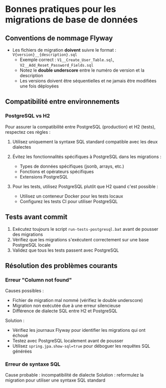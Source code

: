 # Bonnes pratiques pour les migrations de base de données

## Conventions de nommage Flyway

- Les fichiers de migration **doivent** suivre le format : `V{version}__{description}.sql`
  - Exemple correct : `V1__Create_User_Table.sql`, `V2__Add_Reset_Password_Fields.sql`
  - Notez le **double underscore** entre le numéro de version et la description
  - Les versions doivent être séquentielles et ne jamais être modifiées une fois déployées

## Compatibilité entre environnements

### PostgreSQL vs H2

Pour assurer la compatibilité entre PostgreSQL (production) et H2 (tests), respectez ces règles :

1. Utilisez uniquement la syntaxe SQL standard compatible avec les deux dialectes
2. Évitez les fonctionnalités spécifiques à PostgreSQL dans les migrations :
   - Types de données spécifiques (jsonb, arrays, etc.)
   - Fonctions et opérateurs spécifiques
   - Extensions PostgreSQL

3. Pour les tests, utilisez PostgreSQL plutôt que H2 quand c'est possible :
   - Utilisez un conteneur Docker pour les tests locaux
   - Configurez les tests CI pour utiliser PostgreSQL

## Tests avant commit

1. Exécutez toujours le script `run-tests-postgresql.bat` avant de pousser des migrations
2. Vérifiez que les migrations s'exécutent correctement sur une base PostgreSQL locale
3. Validez que tous les tests passent avec PostgreSQL

## Résolution des problèmes courants

### Erreur "Column not found"

Causes possibles :
- Fichier de migration mal nommé (vérifiez le double underscore)
- Migration non exécutée due à une erreur silencieuse
- Différence de dialecte SQL entre H2 et PostgreSQL

Solution :
- Vérifiez les journaux Flyway pour identifier les migrations qui ont échoué
- Testez avec PostgreSQL localement avant de pousser
- Utilisez `spring.jpa.show-sql=true` pour déboguer les requêtes SQL générées

### Erreur de syntaxe SQL

Cause probable : incompatibilité de dialecte
Solution : reformulez la migration pour utiliser une syntaxe SQL standard
